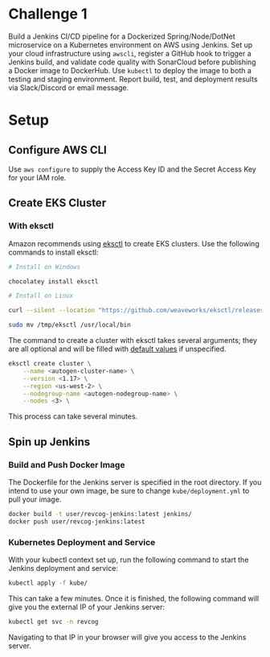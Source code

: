 # Challenge 1
Build a Jenkins CI/CD pipeline for a Dockerized Spring/Node/DotNet microservice on a Kubernetes environment on AWS using Jenkins. Set up your cloud infrastructure using `awscli`, register a GitHub hook to trigger a Jenkins build, and validate code quality with SonarCloud before publishing a Docker image to DockerHub. Use `kubectl` to deploy the image to both a testing and staging environment. Report build, test, and deployment results via Slack/Discord or email message.

# Setup
## Configure AWS CLI
Use `aws configure` to supply the Access Key ID and the Secret Access Key for your IAM role.

## Create EKS Cluster
### With eksctl
Amazon recommends using [eksctl](https://eksctl.io/) to create EKS clusters. Use the following commands to install eksctl:
```sh
# Install on Windows

chocolatey install eksctl

# Install on Linux

curl --silent --location "https://github.com/weaveworks/eksctl/releases/latest/download/eksctl_$(uname -s)_amd64.tar.gz" | tar xz -C /tmp

sudo mv /tmp/eksctl /usr/local/bin
```

The command to create a cluster with eksctl takes several arguments; they are all optional and will be filled with [default values](https://github.com/weaveworks/eksctl#basic-usage) if unspecified.
```sh
eksctl create cluster \
    --name <autogen-cluster-name> \
    --version <1.17> \
    --region <us-west-2> \
    --nodegroup-name <autogen-nodegroup-name> \
    --nodes <3> \
```
This process can take several minutes.

## Spin up Jenkins
### Build and Push Docker Image
The Dockerfile for the Jenkins server is specified in the root directory. If you intend to use your own image, be sure to change `kube/deployment.yml` to pull your image.
```sh
docker build -t user/revcog-jenkins:latest jenkins/
docker push user/revcog-jenkins:latest
```

### Kubernetes Deployment and Service
With your kubectl context set up, run the following command to start the Jenkins deployment and service:
```sh
kubectl apply -f kube/
```
This can take a few minutes. Once it is finished, the following command will give you the external IP of your Jenkins server:
```sh
kubectl get svc -n revcog
```
Navigating to that IP in your browser will give you access to the Jenkins server.